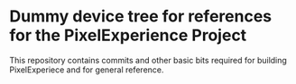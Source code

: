 Dummy device tree for references for the PixelExperience Project
==============

This repository contains commits and other basic bits required for building PixelExperiece and for general reference.
